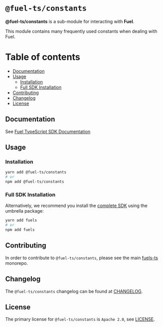 # `@fuel-ts/constants`

**@fuel-ts/constants** is a sub-module for interacting with **Fuel**.

This module contains many frequently used constants when dealing with Fuel.

# Table of contents

- [Documentation](#documentation)
- [Usage](#usage)
  - [Installation](#installation)
  - [Full SDK Installation](#full-sdk-installation)
- [Contributing](#contributing)
- [Changelog](#changelog)
- [License](#license)


## Documentation

See [Fuel TypeScript SDK Documentation](https://fuellabs.github.io/fuels-ts/)

## Usage

### Installation

```sh
yarn add @fuel-ts/constants
# or
npm add @fuel-ts/constants
```

### Full SDK Installation

Alternatively, we recommend you install the [complete SDK](https://github.com/FuelLabs/fuels-ts) using the umbrella package:

```sh
yarn add fuels
# or
npm add fuels
```

## Contributing

In order to contribute to `@fuel-ts/constants`, please see the main [fuels-ts](https://github.com/FuelLabs/fuels-ts) monorepo.

## Changelog

The `@fuel-ts/constants` changelog can be found at [CHANGELOG](./CHANGELOG.md).

## License

The primary license for `@fuel-ts/constants` is `Apache 2.0`, see [LICENSE](./LICENSE).